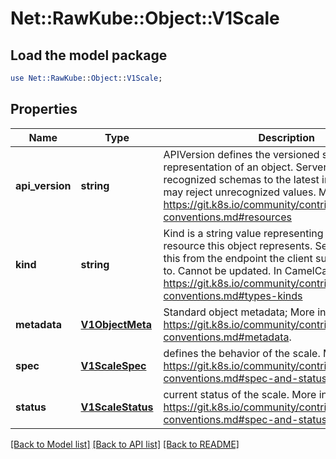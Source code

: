 # Net::RawKube::Object::V1Scale

## Load the model package
```perl
use Net::RawKube::Object::V1Scale;
```

## Properties
Name | Type | Description | Notes
------------ | ------------- | ------------- | -------------
**api_version** | **string** | APIVersion defines the versioned schema of this representation of an object. Servers should convert recognized schemas to the latest internal value, and may reject unrecognized values. More info: https://git.k8s.io/community/contributors/devel/api-conventions.md#resources | [optional] 
**kind** | **string** | Kind is a string value representing the REST resource this object represents. Servers may infer this from the endpoint the client submits requests to. Cannot be updated. In CamelCase. More info: https://git.k8s.io/community/contributors/devel/api-conventions.md#types-kinds | [optional] 
**metadata** | [**V1ObjectMeta**](V1ObjectMeta.md) | Standard object metadata; More info: https://git.k8s.io/community/contributors/devel/api-conventions.md#metadata. | [optional] 
**spec** | [**V1ScaleSpec**](V1ScaleSpec.md) | defines the behavior of the scale. More info: https://git.k8s.io/community/contributors/devel/api-conventions.md#spec-and-status. | [optional] 
**status** | [**V1ScaleStatus**](V1ScaleStatus.md) | current status of the scale. More info: https://git.k8s.io/community/contributors/devel/api-conventions.md#spec-and-status. Read-only. | [optional] 

[[Back to Model list]](../README.md#documentation-for-models) [[Back to API list]](../README.md#documentation-for-api-endpoints) [[Back to README]](../README.md)


